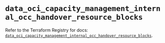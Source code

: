# `data_oci_capacity_management_internal_occ_handover_resource_blocks`

Refer to the Terraform Registry for docs: [`data_oci_capacity_management_internal_occ_handover_resource_blocks`](https://registry.terraform.io/providers/oracle/oci/6.18.0/docs/data-sources/capacity_management_internal_occ_handover_resource_blocks).
